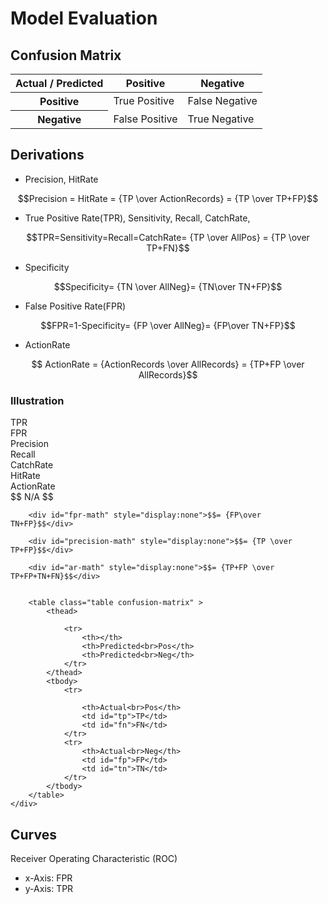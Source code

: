 Model Evaluation
================

Confusion Matrix
----------------

<table class="table confusion-matrix">
    <thead>
        <tr>
            <th>Actual / Predicted</th>
            <th>Positive</th>
            <th>Negative</th>
        </tr>
    </thead>
    <tbody>
        <tr>
            <th>Positive</th>
            <td>True Positive</td>
            <td>False Negative</td>
        </tr>
        <tr>
            <th>Negative</th>
            <td>False Positive</td>
            <td>True Negative</td>
        </tr>
    </tbody>
</table>

Derivations
-----------

* Precision, HitRate

$$Precision = HitRate = {TP \over ActionRecords} = {TP \over TP+FP}$$

*  True Positive Rate(TPR), Sensitivity, Recall, CatchRate,

$$TPR=Sensitivity=Recall=CatchRate= {TP \over AllPos} = {TP \over TP+FN}$$

* Specificity

$$Specificity= {TN \over AllNeg}= {TN\over TN+FP}$$

* False Positive Rate(FPR)

$$FPR=1-Specificity= {FP \over AllNeg}= {FP\over TN+FP}$$

* ActionRate

$$ ActionRate = {ActionRecords \over AllRecords} = {TP+FP \over AllRecords}$$


### Illustration
<div id="confusionmat-illustration">
<div class="row">
    <div class="col-md-4">
        <div class="illustration-button" id="tpr">TPR</div>
        <div class="illustration-button" id="fpr">FPR</div>
        <div class="illustration-button" id="precision">Precision</div>
        <div class="illustration-button" id="recall">Recall</div>
        <div class="illustration-button" id="cr">CatchRate</div>
        <div class="illustration-button" id="hr">HitRate</div>
        <div class="illustration-button" id="ar">ActionRate</div>
    </div>
    <div class="col-md-8" id="formula">
        <div id="dummy-math">$$ N/A $$</div>
        <div id="tpr-math" style="display:none">$$= {TP \over TP+FN}$$</div>

        <div id="fpr-math" style="display:none">$$= {FP\over TN+FP}$$</div>

        <div id="precision-math" style="display:none">$$= {TP \over TP+FP}$$</div>

        <div id="ar-math" style="display:none">$$= {TP+FP \over TP+FP+TN+FN}$$</div>
        
    
        <table class="table confusion-matrix" >
            <thead>
            
                <tr>
                    <th></th>
                    <th>Predicted<br>Pos</th>
                    <th>Predicted<br>Neg</th>
                </tr>
            </thead>
            <tbody>
                <tr>
            
                    <th>Actual<br>Pos</th>
                    <td id="tp">TP</td>
                    <td id="fn">FN</td>
                </tr>
                <tr>
                    <th>Actual<br>Neg</th>
                    <td id="fp">FP</td>
                    <td id="tn">TN</td>
                </tr>
            </tbody>
        </table>
    </div>
</div>
</div>

Curves
------

Receiver Operating Characteristic (ROC)

* x-Axis: FPR
* y-Axis: TPR



<script>

var activeColor = "steelblue",
    defaultColor = "white",
    border="5px solid black";

function tpr_mouseover() {
    $('#tpr-math, #fpr-math, #precision-math, #ar-math, #dummy-math').hide();
    $('#tpr-math').show();

    $('#tp, #fp, #tn, #fn')
        .css('background-color', defaultColor)
        .css('border', 'none')
    $('#tp')
        .css('background-color', activeColor)
        .css('border', border)
        .css('border-style', 'solid none solid solid')
    $('#fn')
        .css('border', border)
        .css('border-style', 'solid solid solid none')
}

function fpr_mouseover() {
    $('#tpr-math, #fpr-math, #precision-math, #ar-math, #dummy-math').hide();
    $('#fpr-math').show();
    $('#tp, #fp, #tn, #fn')
        .css('background-color', defaultColor)
        .css('border', 'none')

    $('#fp')
        .css('background-color', activeColor)
        .css('border', border)
        .css('border-style', 'solid none solid solid')
    $('#tn')
        .css('border', border)
        .css('border-style', 'solid solid solid none')
}

function precision_mouseover() {
    $('#tpr-math, #fpr-math, #precision-math, #ar-math, #dummy-math').hide();
    $('#precision-math').show();

    $('#tp, #fp, #tn, #fn')
        .css('background-color', defaultColor)
        .css('border', 'none')
    $('#tp')
        .css('background-color', activeColor)
        .css('border', border)
        .css('border-style', 'solid solid none solid')
    $('#fp')
        .css('border', border)
        .css('border-style', 'none solid solid solid')
}

function ar_mouseover() {
    $('#tpr-math, #fpr-math, #precision-math, #ar-math, #dummy-math').hide();
    $('#ar-math').show();

    $('#tp, #fp, #tn, #fn')
        .css('background-color', defaultColor)
        .css('border', 'none')
    $('#tp, #fp')
        .css('background-color', activeColor)
    $('#tp')    
        .css('border', border)
        .css('border-style', 'solid none none solid')
    $('#fp')
        .css('border', border)
        .css('border-style', 'none none solid solid')
    $('#fn')
        .css('border', border)
        .css('border-style', 'solid solid none none')
    $('#tn')
        .css('border', border)
        .css('border-style', 'none solid solid none')
}

$(document).ready(function() {
    $('#tpr, #recall, #cr').mouseover(tpr_mouseover);
    $('#fpr').mouseover(fpr_mouseover); 
    $('#precision, #hr').mouseover(precision_mouseover);
    $('#ar').mouseover(ar_mouseover);    
    
})

</script>